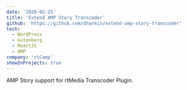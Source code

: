 ```yaml
---
date: '2020-02-25'
title: 'Extend AMP Story Transcoder'
github: 'https://github.com/dharmin/extend-amp-story-transcoder'
tech:
  - WordPress
  - Gutenberg
  - ReactJS
  - AMP
company: 'rtCamp'
showInProjects: true
---
```


AMP Story support for rtMedia Transcoder Plugin.
